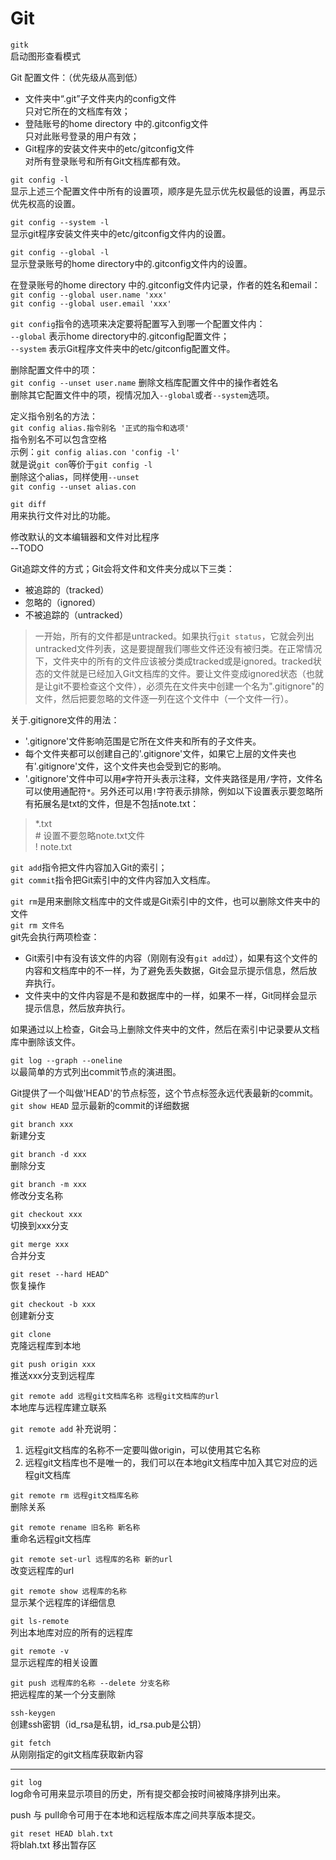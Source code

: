# Git

`gitk`  
启动图形查看模式

Git 配置文件：（优先级从高到低）  
- 文件夹中“.git”子文件夹内的config文件  
只对它所在的文档库有效；
- 登陆账号的home directory 中的.gitconfig文件  
只对此账号登录的用户有效；
- Git程序的安装文件夹中的etc/gitconfig文件  
对所有登录账号和所有Git文档库都有效。

`git config -l`  
显示上述三个配置文件中所有的设置项，顺序是先显示优先权最低的设置，再显示优先权高的设置。

`git config --system -l`  
显示git程序安装文件夹中的etc/gitconfig文件内的设置。

`git config --global -l`  
显示登录账号的home directory中的.gitconfig文件内的设置。

在登录账号的home directory 中的.gitconfig文件内记录，作者的姓名和email：  
`git config --global user.name 'xxx'`  
`git config --global user.email 'xxx'`

`git config`指令的选项来决定要将配置写入到哪一个配置文件内：  
`--global` 表示home directory中的.gitconfig配置文件；  
`--system` 表示Git程序文件夹中的etc/gitconfig配置文件。

删除配置文件中的项：  
`git config --unset user.name` 删除文档库配置文件中的操作者姓名   
删除其它配置文件中的项，视情况加入`--global`或者`--system`选项。

定义指令别名的方法：  
`git config alias.指令别名 '正式的指令和选项'`  
指令别名不可以包含空格  
示例：`git config alias.con 'config -l'`  
就是说`git con`等价于`git config -l`  
删除这个alias，同样使用`--unset`  
`git config --unset alias.con`

`git diff`  
用来执行文件对比的功能。

修改默认的文本编辑器和文件对比程序  
--TODO

Git追踪文件的方式；Git会将文件和文件夹分成以下三类：  
- 被追踪的（tracked）
- 忽略的（ignored）
- 不被追踪的（untracked）
> 一开始，所有的文件都是untracked。如果执行`git status`，它就会列出untracked文件列表，这是要提醒我们哪些文件还没有被归类。在正常情况下，文件夹中的所有的文件应该被分类成tracked或是ignored。tracked状态的文件就是已经加入Git文档库的文件。要让文件变成ignored状态（也就是让git不要检查这个文件），必须先在文件夹中创建一个名为".gitignore"的文件，然后把要忽略的文件逐一列在这个文件中（一个文件一行）。

关于.gitignore文件的用法：  
- '.gitignore'文件影响范围是它所在文件夹和所有的子文件夹。
- 每个文件夹都可以创建自己的'.gitignore'文件，如果它上层的文件夹也有'.gitignore'文件，这个文件夹也会受到它的影响。
- '.gitignore'文件中可以用`#`字符开头表示注释，文件夹路径是用`/`字符，文件名可以使用通配符`*`。另外还可以用`!`字符表示排除，例如以下设置表示要忽略所有拓展名是txt的文件，但是不包括note.txt：
> *.txt  
\# 设置不要忽略note.txt文件  
! note.txt

`git add`指令把文件内容加入Git的索引；  
`git commit`指令把Git索引中的文件内容加入文档库。

`git rm`是用来删除文档库中的文件或是Git索引中的文件，也可以删除文件夹中的文件  
`git rm 文件名`  
git先会执行两项检查：  
- Git索引中有没有该文件的内容（刚刚有没有`git add`过），如果有这个文件的内容和文档库中的不一样，为了避免丢失数据，Git会显示提示信息，然后放弃执行。
- 文件夹中的文件内容是不是和数据库中的一样，如果不一样，Git同样会显示提示信息，然后放弃执行。  

如果通过以上检查，Git会马上删除文件夹中的文件，然后在索引中记录要从文档库中删除该文件。

`git log --graph --oneline`  
以最简单的方式列出commit节点的演进图。

Git提供了一个叫做'HEAD'的节点标签，这个节点标签永远代表最新的commit。  
`git show HEAD` 显示最新的commit的详细数据

`git branch xxx`  
新建分支

`git branch -d xxx`  
删除分支

`git branch -m xxx`  
修改分支名称

`git checkout xxx`  
切换到xxx分支

`git merge xxx`  
合并分支

`git reset --hard HEAD^`  
恢复操作

`git checkout -b xxx`  
创建新分支

`git clone`  
克隆远程库到本地

`git push origin xxx`  
推送xxx分支到远程库

`git remote add 远程git文档库名称 远程git文档库的url`  
本地库与远程库建立联系

`git remote add` 补充说明：  
1. 远程git文档库的名称不一定要叫做origin，可以使用其它名称
2. 远程git文档库也不是唯一的，我们可以在本地git文档库中加入其它对应的远程git文档库

`git remote rm 远程git文档库名称`  
删除关系

`git remote rename 旧名称 新名称`  
重命名远程git文档库

`git remote set-url 远程库的名称 新的url`  
改变远程库的url

`git remote show 远程库的名称`  
显示某个远程库的详细信息

`git ls-remote`  
列出本地库对应的所有的远程库

`git remote -v`  
显示远程库的相关设置

`git push 远程库的名称 --delete 分支名称`  
把远程库的某一个分支删除

`ssh-keygen`  
创建ssh密钥（id_rsa是私钥，id_rsa.pub是公钥）

`git fetch`  
从刚刚指定的git文档库获取新内容

---

`git log`  
log命令可用来显示项目的历史，所有提交都会按时间被降序排列出来。

push 与 pull命令可用于在本地和远程版本库之间共享版本提交。

`git reset HEAD blah.txt`  
将blah.txt 移出暂存区
